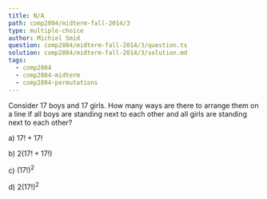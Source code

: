 ```yaml
---
title: N/A
path: comp2804/midterm-fall-2014/3
type: multiple-choice
author: Michiel Smid
question: comp2804/midterm-fall-2014/3/question.ts
solution: comp2804/midterm-fall-2014/3/solution.md
tags:
  - comp2804
  - comp2804-midterm
  - comp2804-permutations
---
```


Consider 17 boys and 17 girls. How many ways are there to arrange them on a line if all boys are standing next to each other and all girls are standing next to each other?

a) $17! + 17!$

b) $2(17! + 17!)$

c) $(17!)^2$

d) $2(17!)^2$